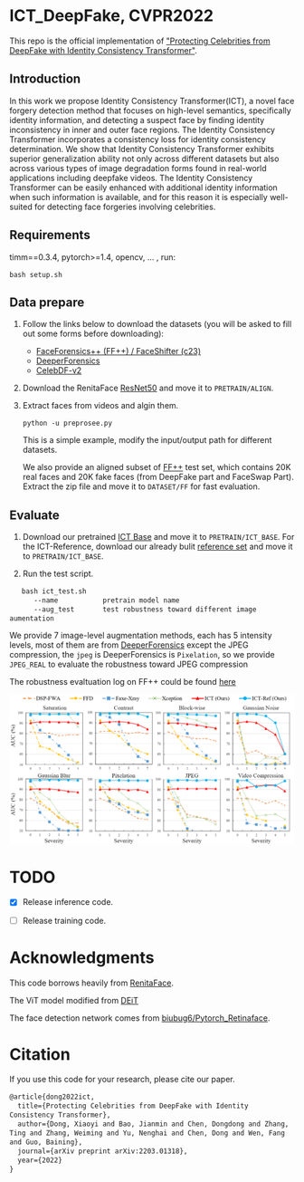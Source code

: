 # ICT_DeepFake, CVPR2022

This repo is the official implementation of ["Protecting Celebrities from DeepFake with Identity Consistency Transformer"](https://arxiv.org/abs/2203.01318v3).

## Introduction

In this work we propose Identity Consistency Transformer(ICT), a novel face forgery detection method that focuses on high-level semantics, specifically identity information, and detecting a suspect face by finding identity inconsistency in inner and outer face regions. The Identity Consistency Transformer incorporates a consistency loss for identity consistency determination. We show that Identity Consistency Transformer exhibits superior generalization ability not only across different datasets but also across various types of image degradation forms found in real-world applications including deepfake videos. The Identity Consistency Transformer can be easily enhanced with additional identity information when such information is available, and for this reason it is especially well-suited for detecting face forgeries involving celebrities.



## Requirements

timm==0.3.4, pytorch>=1.4, opencv, ... , run:

```
bash setup.sh
```

## Data prepare

1. Follow the links below to download the datasets (you will be asked to fill out some forms before downloading):
    * [FaceForensics++ (FF++) / FaceShifter (c23)](https://github.com/ondyari/FaceForensics)
    * [DeeperForensics](https://github.com/EndlessSora/DeeperForensics-1.0)
    * [CelebDF-v2](https://github.com/yuezunli/celeb-deepfakeforensics)

2. Download the RenitaFace [ResNet50](https://drive.google.com/drive/folders/1oZRSG0ZegbVkVwUd8wUIQx8W7yfZ_ki1) and move it to `PRETRAIN/ALIGN`.

3. Extract faces from videos and algin them.
    ```
    python -u preprosee.py
    ```
   This is a simple example, modify the input/output path for different datasets.

   We also provide an aligned subset of [FF++](https://drive.google.com/file/d/1TT_rce53APTw2m6BzCNo-xv7bfUqQql0/view?usp=sharing) test set, which contains 20K real faces and 20K fake faces (from DeepFake part and FaceSwap Part). Extract the zip file and move it to `DATASET/FF` for fast evaluation.

## Evaluate

1. Download our pretrained [ICT Base](https://github.com/LightDXY/ICT_DeepFake/releases/download/v0.1.0/ICT_Base.pth) and move it to `PRETRAIN/ICT_BASE`. For the ICT-Reference, download our already bulit [reference set](https://github.com/LightDXY/ICT_DeepFake/releases/download/v0.1.0/ref.pkl) and move it to `PRETRAIN/ICT_BASE`.

2. Run the test script.
```
   bash ict_test.sh
      --name           pretrain model name
      --aug_test       test robustness toward different image aumentation
```
We provide 7 image-level augmentation methods, each has 5 intensity levels, most of them are from [DeeperForensics](https://github.com/EndlessSora/DeeperForensics-1.0) except the JPEG compression, the ``jpeg`` is DeeperForensics is ``Pixelation``, so we provide ``JPEG_REAL`` to evaluate the robustness toward JPEG compression

The robustness evaltuation log on FF++ could be found [here](https://github.com/LightDXY/ICT_DeepFake/releases/download/v0.1.0/ff_eval.log)

![robustness](data/robustness.png)

# TODO


- [x] Release inference code.
- [ ] Release training code.


# Acknowledgments

This code borrows heavily from [RenitaFace](https://github.com/biubug6/Pytorch_Retinaface).

The ViT model modified from [DEiT](https://github.com/facebookresearch/deit)

The face detection network comes from [biubug6/Pytorch_Retinaface](https://github.com/biubug6/Pytorch_Retinaface).



# Citation
If you use this code for your research, please cite our paper.
```
@article{dong2022ict,
  title={Protecting Celebrities from DeepFake with Identity Consistency Transformer},
  author={Dong, Xiaoyi and Bao, Jianmin and Chen, Dongdong and Zhang, Ting and Zhang, Weiming and Yu, Nenghai and Chen, Dong and Wen, Fang and Guo, Baining},
  journal={arXiv preprint arXiv:2203.01318},
  year={2022}
}
```

